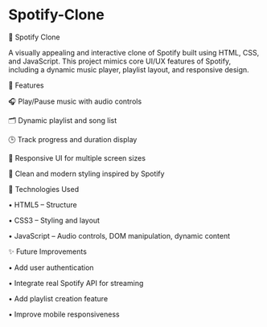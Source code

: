 # Spotify-Clone
🎵 Spotify Clone

A visually appealing and interactive clone of Spotify built using HTML, CSS, and JavaScript. This project mimics core UI/UX features of Spotify, including a dynamic music player, playlist layout, and responsive design.


🔧 Features


🎧 Play/Pause music with audio controls

🗂️ Dynamic playlist and song list

🕒 Track progress and duration display

📱 Responsive UI for multiple screen sizes

🎨 Clean and modern styling inspired by Spotify



🚀 Technologies Used


• HTML5 – Structure

• CSS3 – Styling and layout

• JavaScript – Audio controls, DOM manipulation, dynamic content



✨ Future Improvements


• Add user authentication

• Integrate real Spotify API for streaming

• Add playlist creation feature

• Improve mobile responsiveness





